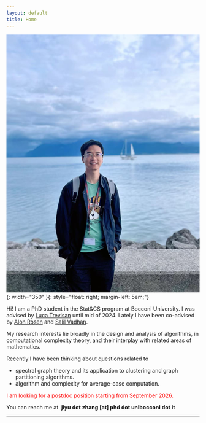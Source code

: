 ```yaml
---
layout: default
title: Home
---
```




![photo](/assets/photo1.jpg){: width="350" }{: style="float: right; margin-left: 5em;"}


Hi! I am a PhD student in the Stat&CS program at Bocconi University. I was advised by [Luca Trevisan](https://lucatrevisan.github.io/) until mid of 2024. Lately I have been co-advised by [Alon Rosen](https://www.alonrosen.net/) and [Salil Vadhan](https://salil.seas.harvard.edu/).

My research interests lie broadly in the design and analysis of algorithms, in computational complexity theory, and their interplay with related areas of mathematics.

Recently I have been thinking about questions related to

* spectral graph theory and its application to clustering and graph partitioning algorithms.
* algorithm and complexity for average-case computation.

<span style="color: #FF0000;">I am looking for a postdoc position starting from September 2026.</span>


You can reach me at &nbsp;**jiyu dot zhang [at] phd dot unibocconi dot it**

---








